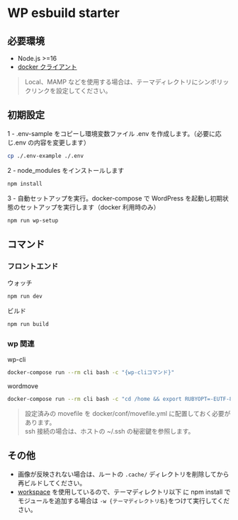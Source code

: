 # WP esbuild starter

## 必要環境

- Node.js >=16
- [docker クライアント](https://www.docker.com/get-started)

> Local、MAMP などを使用する場合は、テーマディレクトリにシンボリックリンクを設定してください。

## 初期設定

1 - .env-sample をコピーし環境変数ファイル .env を作成します。（必要に応じ.env の内容を変更します）

```sh
cp ./.env-example ./.env
```

2 - node_modules をインストールします

```sh
npm install
```

3 - 自動セットアップを実行。docker-compose で WordPress を起動し初期状態のセットアップを実行します（docker 利用時のみ）

```sh
npm run wp-setup
```

## コマンド

### フロントエンド

ウォッチ

```sh
npm run dev
```

ビルド

```sh
npm run build
```

### wp 関連

wp-cli

```sh
docker-compose run --rm cli bash -c "{wp-cliコマンド}"
```

wordmove

```sh
docker-compose run --rm cli bash -c "cd /home && export RUBYOPT=-EUTF-8 && {wordmoveコマンド}"
```

> 設定済みの movefile を docker/conf/movefile.yml に配置しておく必要があります。<br />
> ssh 接続の場合は、ホストの ~/.ssh の秘密鍵を参照します。

## その他

- 画像が反映されない場合は、ルートの `.cache/` ディレクトリを削除してから再ビルドしてください。
- [workspace](https://docs.npmjs.com/cli/v7/using-npm/workspaces) を使用しているので、テーマディレクトリ以下
  に npm install でモジュールを追加する場合は `-w {テーマディレクトリ名}`をつけて実行してください。
